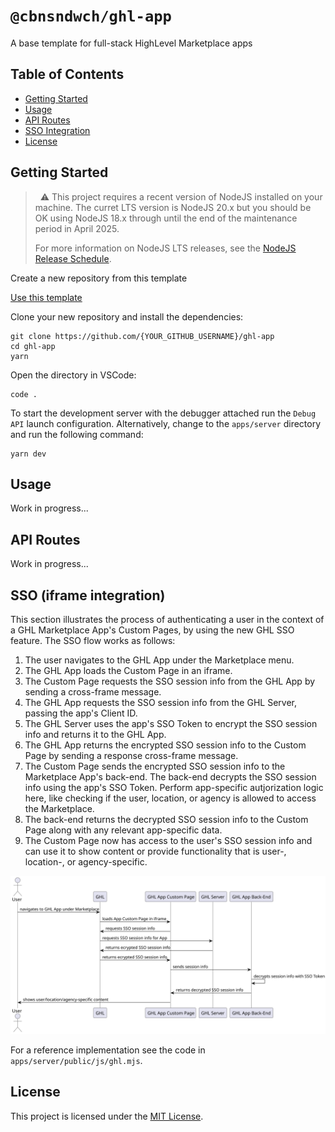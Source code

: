# `@cbnsndwch/ghl-app`

A base template for full-stack HighLevel Marketplace apps

## Table of Contents

- [Getting Started](#getting-started)
- [Usage](#usage)
- [API Routes](#api-routes)
- [SSO Integration](#sso-iframe-integration)
- [License](#license)

## Getting Started

> &nbsp;
> :warning: This project requires a recent version of NodeJS installed on your machine. The
> curret LTS version is NodeJS 20.x but you should be OK using NodeJS 18.x through
> until the end of the maintenance period in April 2025.
>
> For more information on NodeJS LTS releases, see the [NodeJS Release Schedule].
> &nbsp;

Create a new repository from this template

<a class="btn btn-primary" href="https://github.com/new?template_name=ghl-app&template_owner=cbnsndwch" style="margin-bottom: 1rem;">
    Use this template
</a>

Clone your new repository and install the dependencies:

```shell
git clone https://github.com/{YOUR_GITHUB_USERNAME}/ghl-app
cd ghl-app
yarn
```

Open the directory in VSCode:

```shell
code .
```

To start the development server with the debugger attached run the `Debug API` launch configuration. Alternatively, change to the `apps/server` directory and run the following command:

```shell
yarn dev
```

## Usage

Work in progress...

## API Routes

Work in progress...

## SSO (iframe integration)

This section illustrates the process of authenticating a user in the context of a GHL Marketplace App's Custom Pages, by using the new GHL SSO feature. The SSO flow works as follows:

1. The user navigates to the GHL App under the Marketplace menu.
2. The GHL App loads the Custom Page in an iframe.
3. The Custom Page requests the SSO session info from the GHL App by sending a cross-frame message.
4. The GHL App requests the SSO session info from the GHL Server, passing the app's Client ID.
5. The GHL Server uses the app's SSO Token to encrypt the SSO session info and returns it to the GHL App.
6. The GHL App returns the encrypted SSO session info to the Custom Page by sending a response cross-frame message.
7. The Custom Page sends the encrypted SSO session info to the Marketplace App's back-end. The back-end decrypts the SSO session info using the app's SSO Token. Perform app-specific autjorization logic here, like checking if the user, location, or agency is allowed to access the Marketplace.
8. The back-end returns the decrypted SSO session info to the Custom Page along with any relevant app-specific data.
9. The Custom Page now has access to the user's SSO session info and can use it to show content or provide functionality that is user-, location-, or agency-specific.

![SSO Flow](./docs/diagrams/ghl-app-sso.svg)

For a reference implementation see the code in `apps/server/public/js/ghl.mjs`.

## License

This project is licensed under the [MIT License](LICENSE.md).

[NodeJS Release Schedule]: https://nodejs.org/en/about/previous-releases

